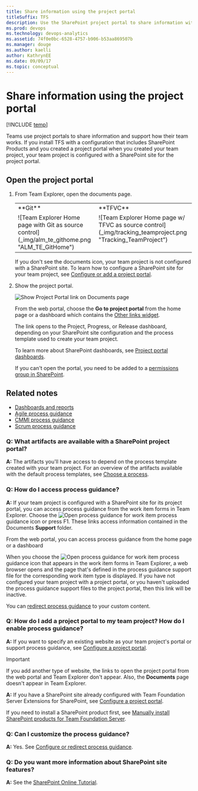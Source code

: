 ```yaml
---
title: Share information using the project portal 
titleSuffix: TFS
description: Use the SharePoint project portal to share information with your team 
ms.prod: devops
ms.technology: devops-analytics
ms.assetid: 74f0e0bc-6528-4757-b906-b53aa869507b
ms.manager: douge
ms.author: kaelli
author: KathrynEE
ms.date: 09/09/17
ms.topic: conceptual
---
```


# Share information using the project portal

[!INCLUDE [temp](../_shared/tfs-sharepoint-version.md)]

Teams use project portals to share information and support how their team works. If you install TFS with a configuration that includes SharePoint Products and you created a project portal when you created your team project, your team project is configured with a SharePoint site for the project portal.  
  
## Open the project portal  
  
1.  From Team Explorer, open the documents page.  
  
    <table>
	<tbody valign="top">
	<tr>
	<td>**Git**</td>
	<td>**TFVC**</td>
	</tr>
	<tr>
	<td>![Team Explorer Home page with Git as source control](_img/alm_te_githome.png "ALM_TE_GitHome")</td>
	<td>![Team Explorer Home page w&#47; TFVC as source control](_img/tracking_teamproject.png "Tracking_TeamProject")</td>
	</tr>
	</tbody>
	</table> 
    
     If you don't see the documents icon, your team project is not configured with a SharePoint site. To learn how to configure a SharePoint site for your team project, see [Configure or add a project portal](configure-or-add-a-project-portal.md).  
  
2.  Show the project portal.  
  
     ![Show Project Portal link on Documents page](_img/alm_pg_showprojectportal.png "ALM_PG_ShowProjectPortal")  
  
     From the web portal, choose the **Go to project portal** from the home page or a dashboard which contains the [Other links widget](../widget-catalog.md). 
  
     The link opens to the Project, Progress, or Release dashboard, depending on your SharePoint site configuration and the process template used to create your team project.  
  
     To learn more about SharePoint dashboards, see [Project portal dashboards](project-portal-dashboards.md).  
  
     If you can't open the portal, you need to be added to a [permissions group in SharePoint](../../security/set-sharepoint-permissions.md).  
  
  
## Related notes

- [Dashboards and reports](../overview.md)   
- [Agile process guidance](../../work/work-items/guidance/agile-process.md)
- [CMMI process guidance](../../work/work-items/guidance/cmmi-process.md) 
- [Scrum process guidance](../../work/work-items/guidance/scrum-process.md)
  
### Q: What artifacts are available with a SharePoint project portal?  
 **A:** The artifacts you'll have access to depend on the process template created with your team project. For an overview of the artifacts available with the default process templates, see [Choose a process](../../work/work-items/guidance/choose-process.md).  
  
### Q: How do I access process guidance?  
 **A:** If your team project is configured with a SharePoint site for its project portal, you can access process guidance from the work item forms in Team Explorer.  Choose the ![Open process guidance for work item](_img/processguidance_wi_icon.png "ProcessGuidance_WI_Icon") process guidance icon or press F1.  These links access information contained in the Documents **Support** folder.  
  
 From the web portal, you can access process guidance from the home page or a dashboard  
  
 When you choose the ![Open process guidance for work item](_img/processguidance_wi_icon.png "ProcessGuidance_WI_Icon") process guidance icon that appears in the work item forms in Team Explorer, a web browser opens and the page that's defined in the process guidance support file for the corresponding work item type is displayed.  If you have not configured your team project with a project portal, or you haven't uploaded the process guidance support files to the project portal, then this link will be inactive.  
  
 You can [redirect process guidance](configure-or-redirect-process-guidance.md) to your custom content.  
  
###  <a name="addportal"></a> Q: How do I add a project portal to my team project? How do I enable process guidance?  
 **A:** If you want to specify an existing website as your team project's portal or support process guidance, see [Configure a project portal](configure-or-add-a-project-portal.md).  
  
> [!IMPORTANT]  
>  If you add another type of website, the links to open the project portal from the web portal and Team Explorer don't appear. Also, the **Documents** page doesn't appear in Team Explorer.  
  
 **A:** If you have a SharePoint site already configured with Team Foundation Server Extensions for SharePoint, see [Configure a project portal](configure-or-add-a-project-portal.md).  

 If you need to install a SharePoint product first, see [Manually install SharePoint products for Team Foundation Server](/tfs/server/install/sharepoint/install-sharepoint.md).  
  
### Q: Can I customize the process guidance?  
 **A:** Yes. See [Configure or redirect process guidance](configure-or-redirect-process-guidance.md).  
  
### Q: Do you want more information about SharePoint site features?  
 **A:** See the [SharePoint Online Tutorial](http://office.microsoft.com/sharepoint-server-help/sharepoint-pages-i-an-introduction-RZ101837217.aspx?CTT=1).